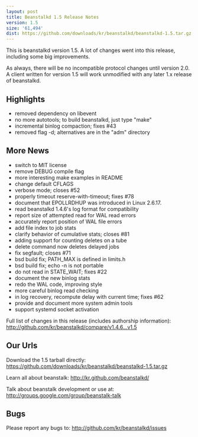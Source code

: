 ```yaml
---
layout: post
title: Beanstalkd 1.5 Release Notes
version: 1.5
size: '61,494'
dist: https://github.com/downloads/kr/beanstalkd/beanstalkd-1.5.tar.gz
---
```


This is beanstalkd version 1.5. A lot of changes went into this release,
including some big improvements.

As always, there will be no incompatible protocol changes until version 2.0. A
client written for version 1.5 will work unmodified with any later 1.x
release of beanstalkd.

Highlights
----------

- removed dependency on libevent
- no more autotools; to build beanstalkd, just type "make"
- incremental binlog compaction; fixes #43
- removed flag -d; alternatives are in the "adm" directory

More News
---------

- switch to MIT license
- remove DEBUG compile flag
- more interesting make examples in README
- change default CFLAGS
- verbose mode; closes #52
- properly timeout reserve-with-timeout; fixes #78
- document that EPOLLRDHUP was introduced in Linux 2.6.17.
- read beanstalkd 1.4.6's log format for compatibility
- report size of attempted read for WAL read errors
- accurately report position of WAL file errors
- add file index to job stats
- clarify behavior of cumulative stats; closes #81
- adding support for counting deletes on a tube
- delete command now deletes delayed jobs
- fix segfault; closes #71
- bsd build fix; PATH_MAX is defined in limits.h
- bsd build fix; echo -n is not portable
- do not read in STATE_WAIT; fixes #22
- document the new binlog stats
- redo the WAL code, improving style
- more careful binlog read checking
- in log recovery, recompute delay with current time; fixes #62
- provide and document more system admin tools
- support systemd socket activation

Full list of changes in this release (includes authorship information):
<http://github.com/kr/beanstalkd/compare/v1.4.6...v1.5>

Our Urls
--------

Download the 1.5 tarball directly:
<https://github.com/downloads/kr/beanstalkd/beanstalkd-1.5.tar.gz>

Learn all about beanstalk:
<http://kr.github.com/beanstalkd/>

Talk about beanstalk development or use at:
<http://groups.google.com/group/beanstalk-talk>

Bugs
----

Please report any bugs to:
<http://github.com/kr/beanstalkd/issues>
